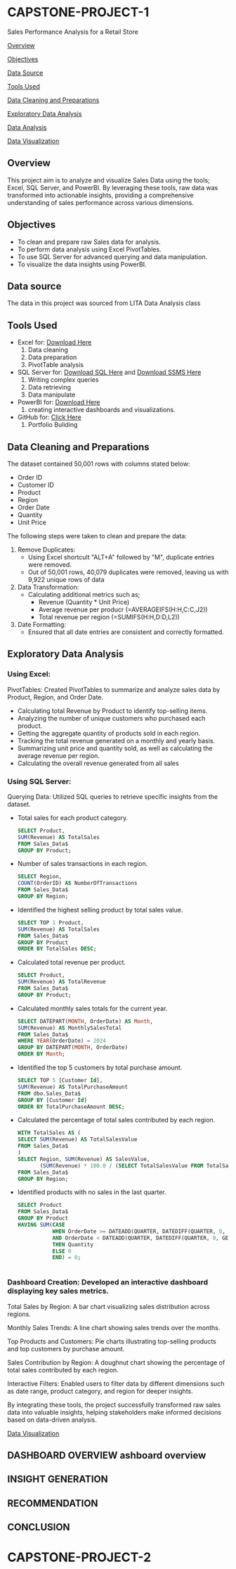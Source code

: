# CAPSTONE-PROJECT-1
Sales Performance Analysis for a Retail Store

[Overview](#overview)

[Objectives](#objectives)

[Data Source](#data-source)

[Tools Used](#tools-used)

[Data Cleaning and Preparations](#data-cleaning-and-preparations)

[Exploratory Data Analysis](#exploratory-data-analysis)

[Data Analysis](#data-analysis)

[Data Visualization](#data-visualization)

## Overview
This project aim is to analyze and visualize Sales Data using the tools; Excel, SQL Server, and PowerBI. By leveraging these tools, raw data was transformed into actionable insights, providing a comprehensive understanding of sales performance across various dimensions.

## Objectives
- To clean and prepare raw Sales data for analysis.
- To perform data analysis using Excel PivotTables.
- To use SQL Server for advanced querying and data manipulation.
- To visualize the data insights using PowerBI.

## Data source
  The data in this project was sourced from LITA Data Analysis class
  
## Tools Used
- Excel for: [Download Here](https://www.microsoft.com)
  1. Data cleaning
  2. Data preparation
  3. PivotTable analysis
- SQL Server for: [Download SQL Here](https://www.microsoft.com/en/sql-server/sql-server-downloads) and [Download SSMS Here](https://learn.microsoft.com/en-us/sql/ssms/download-sql-server-management-studio-ssms?view=sql-server-ver16)
  1.  Writing complex queries
  2.  Data retrieving
  3.  Data manipulate
- PowerBI for: [Download Here](https://power-bi-desktop.en.softonic.com/download)
  1. creating interactive dashboards and visualizations.
- GitHub for: [Click Here](https://github.com)
  1. Portfolio Buliding

## Data Cleaning and Preparations
The dataset contained 50,001 rows with columns stated below:
- Order ID
- Customer ID
- Product
- Region
- Order Date
- Quantity
- Unit Price
  
The following steps were taken to clean and prepare the data:
1. Remove Duplicates:
   - Using Excel shortcult "ALT+A" followed by "M", duplicate entries were removed.
   - Out of 50,001 rows, 40,079 duplicates were removed, leaving us with 9,922 unique rows of data
2. Data Transformation:
   - Calculating additional metrics such as;
     - Revenue (Quantity * Unit Price)
     - Average revenue per producr (=AVERAGEIFS(H:H,C:C,J2))
     - Total revenue per region (=SUMIFS(H:H,D:D,L2))
3. Date Formatting:
   - Ensured that all date entries are consistent and correctly formatted.

## Exploratory Data Analysis
### Using Excel:
PivotTables: Created PivotTables to summarize and analyze sales data by Product, Region, and Order Date.
- Calculating total Revenue by Product to identify top-selling items.
- Analyzing the number of unique customers who purchased each product.
- Getting the aggregate quantity of products sold in each region.
- Tracking the total revenue generated on a monthly and yearly basis.
- Summarizing unit price and quantity sold, as well as calculating the average revenue per region.
- Calculating the overall revenue generated from all sales

### Using SQL Server:
Querying Data: Utilized SQL queries to retrieve specific insights from the dataset.
- Total sales for each product category.
  ```sql
  SELECT Product,
  SUM(Revenue) AS TotalSales
  FROM Sales_Data$
  GROUP BY Product;
  
- Number of sales transactions in each region.
  ```sql
  SELECT Region,
  COUNT(OrderID) AS NumberOfTransactions
  FROM Sales_Data$
  GROUP BY Region;
  
- Identified the highest selling product by total sales value.
  ```sql
  SELECT TOP 1 Product,
  SUM(Revenue) AS TotalSales
  FROM Sales_Data$
  GROUP BY Product
  ORDER BY TotalSales DESC;
  
- Calculated total revenue per product.
  ```sql
  SELECT Product,
  SUM(Revenue) AS TotalRevenue
  FROM Sales_Data$
  GROUP BY Product;
  
- Calculated monthly sales totals for the current year.
  ```sql
  SELECT DATEPART(MONTH, OrderDate) AS Month,
  SUM(Revenue) AS MonthlySalesTotal
  FROM Sales_Data$
  WHERE YEAR(OrderDate) = 2024
  GROUP BY DATEPART(MONTH, OrderDate)
  ORDER BY Month;
  
- Identified the top 5 customers by total purchase amount.
  ```sql
  SELECT TOP 5 [Customer Id],
  SUM(Revenue) AS TotalPurchaseAmount
  FROM dbo.Sales_Data$
  GROUP BY [Customer Id]
  ORDER BY TotalPurchaseAmount DESC;

- Calculated the percentage of total sales contributed by each region.
  ```sql
  WITH TotalSales AS (
  SELECT SUM(Revenue) AS TotalSalesValue
  FROM Sales_Data$
  )
  SELECT Region, SUM(Revenue) AS SalesValue,
         (SUM(Revenue) * 100.0 / (SELECT TotalSalesValue FROM TotalSales)) AS SalesPercentage
  FROM Sales_Data$
  GROUP BY Region;

- Identified products with no sales in the last quarter.
  ```sql
  SELECT Product
  FROM Sales_Data$
  GROUP BY Product
  HAVING SUM(CASE
             WHEN OrderDate >= DATEADD(QUARTER, DATEDIFF(QUARTER, 0, GETDATE()) - 1, 0)
             AND OrderDate < DATEADD(QUARTER, DATEDIFF(QUARTER, 0, GETDATE()), 0)
             THEN Quantity
             ELSE 0
             END) = 0;
           

### Dashboard Creation: Developed an interactive dashboard displaying key sales metrics.

Total Sales by Region: A bar chart visualizing sales distribution across regions.

Monthly Sales Trends: A line chart showing sales trends over the months.

Top Products and Customers: Pie charts illustrating top-selling products and top customers by purchase amount.

Sales Contribution by Region: A doughnut chart showing the percentage of total sales contributed by each region.

Interactive Filters: Enabled users to filter data by different dimensions such as date range, product category, and region for deeper insights.

By integrating these tools, the project successfully transformed raw sales data into valuable insights, helping stakeholders make informed decisions based on data-driven analysis.

[Data Visualization](#data-visualization)

## DASHBOARD OVERVIEW ashboard overview
## INSIGHT GENERATION
## RECOMMENDATION
## CONCLUSION
# CAPSTONE-PROJECT-2
